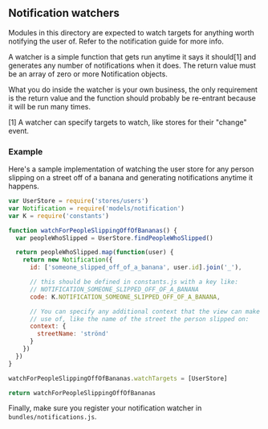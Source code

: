 ## Notification watchers

Modules in this directory are expected to watch targets for anything
worth notifying the user of. Refer to the notification guide for more
info.

A watcher is a simple function that gets run anytime it says it should[1]
and generates any number of notifications when it does. The return value
must be an array of zero or more Notification objects.

What you do inside the watcher is your own business, the only requirement is
the return value and the function should probably be re-entrant because it
will be run many times.

[1] A watcher can specify targets to watch, like stores for their "change"
event.

### Example

Here's a sample implementation of watching the user store for any person
slipping on a street off of a banana and generating notifications anytime
it happens.

```javascript
var UserStore = require('stores/users')
var Notification = require('models/notification')
var K = require('constants')

function watchForPeopleSlippingOffOfBananas() {
  var peopleWhoSlipped = UserStore.findPeopleWhoSlipped()

  return peopleWhoSlipped.map(function(user) {
    return new Notification({
      id: ['someone_slipped_off_of_a_banana', user.id].join('_'),

      // this should be defined in constants.js with a key like:
      // NOTIFICATION_SOMEONE_SLIPPED_OFF_OF_A_BANANA
      code: K.NOTIFICATION_SOMEONE_SLIPPED_OFF_OF_A_BANANA,

      // You can specify any additional context that the view can make
      // use of, like the name of the street the person slipped on:
      context: {
        streetName: 'strönd'
      }
    })
  })
}

watchForPeopleSlippingOffOfBananas.watchTargets = [UserStore]

return watchForPeopleSlippingOffOfBananas
```

Finally, make sure you register your notification watcher in `bundles/notifications.js`.
